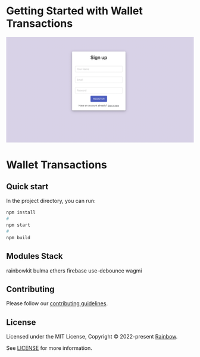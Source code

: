 # Getting Started with Wallet Transactions


  <img alt="rainbowkit" src="screenshot.png" />


# Wallet Transactions



## Quick start

In the project directory, you can run:
```bash
npm install
# 
npm start
# 
npm build
```

## Modules Stack

rainbowkit
bulma
ethers
firebase
use-debounce
wagmi
## Contributing

Please follow our [contributing guidelines](./.github/CONTRIBUTING.md).

## License

Licensed under the MIT License, Copyright © 2022-present [Rainbow](https://rainbow.me).

See [LICENSE](./LICENSE) for more information.